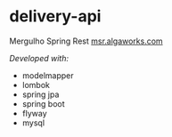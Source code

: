 # delivery-api
Mergulho Spring Rest [msr.algaworks.com](msr.algaworks.com)

*Developed with:*
- modelmapper
- lombok
- spring jpa
- spring boot
- flyway
- mysql

